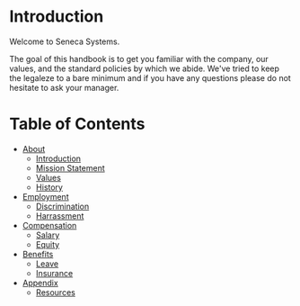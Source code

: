 # Introduction

Welcome to Seneca Systems.

The goal of this handbook is to get you familiar with the company, our values, and the standard policies by which we abide. We've tried to keep the legaleze to a bare minimum and if you have any questions please do not hesitate to ask your manager.

# Table of Contents

- [About](https://github.com/SenecaSystems/employee_handbook/tree/master/about)
  + [Introduction](https://github.com/SenecaSystems/employee_handbook/blob/master/about/introduction.markdown)
  + [Mission Statement](https://github.com/SenecaSystems/employee_handbook/blob/master/about/mission-statement.markdown)
  + [Values](https://github.com/SenecaSystems/employee_handbook/blob/master/about/values.markdown)
  + [History](https://github.com/SenecaSystems/employee_handbook/blob/master/about/history.markdown)
- [Employment](https://github.com/SenecaSystems/employee_handbook/tree/master/employment)
  + [Discrimination](https://github.com/SenecaSystems/employee_handbook/blob/master/employment/discrimination.markdown)
  + [Harrassment](https://github.com/SenecaSystems/employee_handbook/blob/master/employment/harrassment.markdown)
- [Compensation](https://github.com/SenecaSystems/employee_handbook/tree/master/compensation)
  + [Salary](https://github.com/SenecaSystems/employee_handbook/blob/master/compensation/salary.markdown)
  + [Equity](https://github.com/SenecaSystems/employee_handbook/blob/master/compensation/equity.markdown)
- [Benefits](https://github.com/SenecaSystems/employee_handbook/tree/master/benefits/)
  + [Leave](https://github.com/SenecaSystems/employee_handbook/blob/master/benefits/leave.markdown)
  + [Insurance](https://github.com/SenecaSystems/employee_handbook/blob/master/benefits/insurance.markdown)
- [Appendix](https://github.com/SenecaSystems/employee_handbook/tree/master/appendix/)
  + [Resources](https://github.com/SenecaSystems/employee_handbook/blob/master/appendix/resources.markdown)

